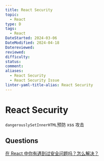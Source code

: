 ```yaml
---
title: React Security
topic:
  - React
type: D
tags:
  - React
DateStarted: 2024-03-06
DateModified: 2024-04-18
Datereviewed: 
reviewed: 
difficulty: 
status: 
comment: 
aliases:
  - React Security
  - React Security Issue
linter-yaml-title-alias: React Security
---
```


# React Security

`dangerouslySetInnerHTML`预防 xss 攻击

## Questions

[在 React 中你有遇到过安全问题吗？怎么解决？](https://github.com/haizlin/fe-interview/issues/862)



